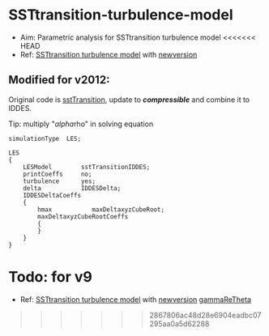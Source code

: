 # SSTtransition-turbulence-model
- Aim: Parametric analysis for  SSTtransition turbulence model
<<<<<<< HEAD
- Ref: [SSTtransition turbulence model](http://www.tfd.chalmers.se/~hani/kurser/OS_CFD/#YEAR_2020) with [newversion](https://www.cfd-online.com/Forums/openfoam-solving/180356-sst-transition.html)



## Modified for v2012:
Original code is [sstTransition](https://gitlab.com/tilasoldo/openfoam_share/-/blob/master/src/TurbulenceModels/turbulenceModels/Base/sstTransition/sstTransitionBase.C), update to ***compressible*** and combine it to IDDES. 

Tip: multiply "*alpha*rho" in solving equation


```
simulationType  LES;

LES
{
    LESModel        sstTransitionIDDES;
    printCoeffs     no;
    turbulence      yes;
    delta           IDDESDelta;
    IDDESDeltaCoeffs
    {
        hmax           maxDeltaxyzCubeRoot;
        maxDeltaxyzCubeRootCoeffs
        {
        }
    }
}

```


Todo: for v9
=======
- Ref: [SSTtransition turbulence model](http://www.tfd.chalmers.se/~hani/kurser/OS_CFD/#YEAR_2020) with [newversion](https://www.cfd-online.com/Forums/openfoam-solving/180356-sst-transition.html) [gammaReTheta](https://gitlab.com/tilasoldo/openfoam_share/-/tree/master/src)
>>>>>>> 2867806ac48d28e6904eadbc07295aa0a5d62288
